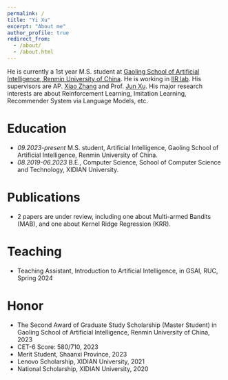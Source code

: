 ```yaml
---
permalink: /
title: "Yi Xu"
excerpt: "About me"
author_profile: true
redirect_from: 
  - /about/
  - /about.html
---
```


He is currently a 1st year M.S. student at [Gaoling School of Artificial Intelligence, Renmin University of China](http://ai.ruc.edu.cn/english/index.htm). He is working in [IIR lab](https://ruc-iir-lab.github.io/). His supervisors are AP. [Xiao Zhang](https://scholar.google.com/citations?user=5FZ6wbAAAAAJ&hl=zh-CN&oi=ao) and Prof. [Jun Xu](https://scholar.google.com/citations?user=su14mcEAAAAJ). His major research interests are about Reinforcement Learning, Imitation Learning, Recommender System via Language Models, etc. 

Education
======
* *09.2023-present* M.S. student, Artificial Intelligence, Gaoling School of Artificial Intelligence, Renmin University of China.
* *08.2019-06.2023* B.E., Computer Science, School of Computer Science and Technology, XIDIAN University.

Publications
======  
* 2 papers are under review, including one about Multi-armed Bandits (MAB), and one about Kernel Ridge Regression (KRR).

Teaching
======
* Teaching Assistant, Introduction to Artificial Intelligence, in GSAI, RUC, Spring 2024

Honor
======
* The Second Award of Graduate Study Scholarship (Master Student) in Gaoling School of Artificial Intelligence, Renmin University of China, 2023
* CET-6 Score: 580/710, 2023
* Merit Student, Shaanxi Province, 2023
* Lenovo Scholarship, XIDIAN University, 2021
* National Scholarship, XIDIAN University, 2020
